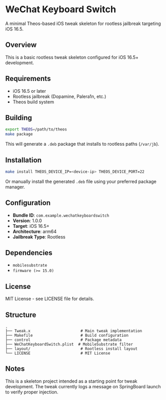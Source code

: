 # WeChat Keyboard Switch

A minimal Theos-based iOS tweak skeleton for rootless jailbreak targeting iOS 16.5.

## Overview

This is a basic rootless tweak skeleton configured for iOS 16.5+ development.

## Requirements

- iOS 16.5 or later
- Rootless jailbreak (Dopamine, Palera1n, etc.)
- Theos build system

## Building

```bash
export THEOS=/path/to/theos
make package
```

This will generate a `.deb` package that installs to rootless paths (`/var/jb`).

## Installation

```bash
make install THEOS_DEVICE_IP=<device-ip> THEOS_DEVICE_PORT=22
```

Or manually install the generated `.deb` file using your preferred package manager.

## Configuration

- **Bundle ID**: `com.example.wechatkeyboardswitch`
- **Version**: 1.0.0
- **Target**: iOS 16.5+
- **Architecture**: arm64
- **Jailbreak Type**: Rootless

## Dependencies

- `mobilesubstrate`
- `firmware (>= 15.0)`

## License

MIT License - see LICENSE file for details.

## Structure

```
.
├── Tweak.x                      # Main tweak implementation
├── Makefile                     # Build configuration
├── control                      # Package metadata
├── WeChatKeyboardSwitch.plist  # MobileSubstrate filter
├── layout/                      # Rootless install layout
└── LICENSE                      # MIT License
```

## Notes

This is a skeleton project intended as a starting point for tweak development. The tweak currently logs a message on SpringBoard launch to verify proper injection.
